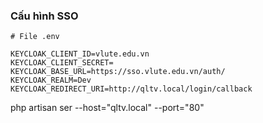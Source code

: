 ### Cấu hình SSO

```
# File .env

KEYCLOAK_CLIENT_ID=vlute.edu.vn
KEYCLOAK_CLIENT_SECRET=
KEYCLOAK_BASE_URL=https://sso.vlute.edu.vn/auth/
KEYCLOAK_REALM=Dev
KEYCLOAK_REDIRECT_URI=http://qltv.local/login/callback
```

php artisan ser --host="qltv.local" --port="80"